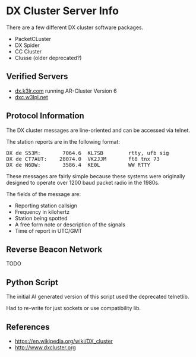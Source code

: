 # DX Cluster Server Info

There are a few different DX cluster software packages.

* PacketCLuster
* DX Spider
* CC Cluster
* Clusse (older deprecated?)

## Verified Servers

* [dx.k3lr.com](telnet://dx.k3lr.com) running AR-Cluster Version 6
* [dxc.w3lpl.net](telnet://dxc.w3lpl.net)

## Protocol Information

The DX cluster messages are line-oriented and can be accessed via telnet. 

The station reports are in the following format:

<pre>
DX de S53M:       7064.6  KL7SB        rtty, ufb sig                  0302Z
DX de CT7AUT:    28074.0  VK2JJM       ft8 tnx 73                     0305Z
DX de N6DW:       3586.4  KE0L         WW RTTY                        0306Z
</pre>

These messages are fairly simple because these systems were originally designed
to operate over 1200 baud packet radio in the 1980s. 

The fields of the message are:

* Reporting station callsign
* Frequency in kilohertz
* Station being spotted
* A free form note or description of the signals
* Time of report in UTC/GMT

## Reverse Beacon Network

TODO

## Python Script

The initial AI generated version of this script used the deprecated telnetlib. 

Had to re-write for just sockets or use compatibility lib.

## References

* https://en.wikipedia.org/wiki/DX_cluster
* http://www.dxcluster.org
